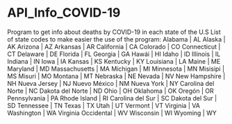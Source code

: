 # API_Info_COVID-19
Program to get info about deaths by COVID-19 in each state of the U.S
List of state codes to make easier the use of the program:
Alabama | AL
Alaska | AK
Arizona | AZ
Arkansas | AR
California | CA
Colorado | CO
Connecticut | CT
Delaware | DE
Florida | FL
Georgia | GA
Hawái | HI
Idaho | ID
Illinois | IL
Indiana | IN
Iowa | IA
Kansas | KS
Kentucky | KY
Louisiana | LA
Maine | ME
Maryland | MD
Massachusetts | MA
Míchigan | MI
Minnesota | MN
Misisipi | MS
Misuri | MO
Montana | MT
Nebraska | NE
Nevada | NV
New Hampshire | NH
Nueva Jersey | NJ
Nuevo México | NM
Nueva York | NY
Carolina del Norte | NC
Dakota del Norte | ND
Ohio | OH
Oklahoma | OK
Oregón | OR
Pennsylvania | PA
Rhode Island | RI
Carolina del Sur | SC
Dakota del Sur | SD
Tennessee | TN
Texas | TX
Utah | UT
Vermont | VT
Virginia | VA
Washington | WA
Virginia Occidental | WV
Wisconsin | WI
Wyoming | WY
